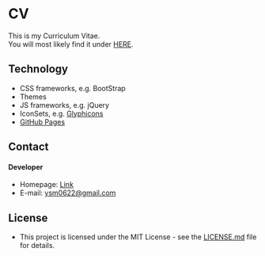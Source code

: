 CV
======
This is my Curriculum Vitae.<br>
You will most likely find it under [HERE](https://ysm0622.github.io/cv).

## Technology
* CSS frameworks, e.g. BootStrap
* Themes  
* JS frameworks, e.g. jQuery
* IconSets, e.g. [Glyphicons](http://glyphicons.com/)
* [GitHub Pages](http://pages.github.com/)

## Contact
#### Developer
* Homepage: [Link](https://ysm0622.github.io/cv)
* E-mail: ysm0622@gmail.com

## License
* This project is licensed under the MIT License - see the [LICENSE.md](LICENSE.md) file for details.<br>
